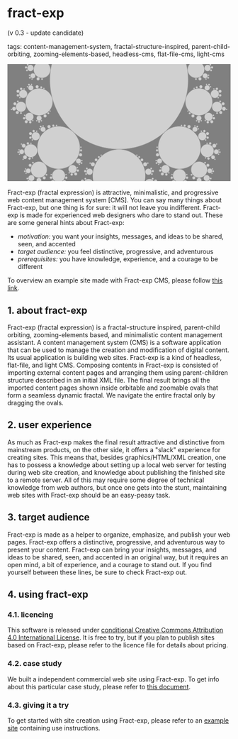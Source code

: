 # fract-exp

(v 0.3 - update candidate)

tags: content-management-system, fractal-structure-inspired, parent-child-orbiting, zooming-elements-based, headless-cms, flat-file-cms, light-cms

![](media/socmedia.png)

Fract-exp (fractal expression) is attractive, minimalistic, and progressive web content management system [CMS]. You can say many things about Fract-exp, but one thing is for sure: it will not leave you indifferent. Fract-exp is made for experienced web designers who dare to stand out. These are some general hints about Fract-exp:

- *motivation:* you want your insights, messages, and ideas to be shared, seen, and accented  
- *target audience:* you feel distinctive, progressive, and adventurous  
- *prerequisites:* you have knowledge, experience, and a courage to be different  

To overview an example site made with Fract-exp CMS, please follow [this link](https://contrast-zone.github.io/fract-exp/).

## 1. about fract-exp

Fract-exp (fractal expression) is a fractal-structure inspired, parent-child orbiting, zooming-elements based, and minimalistic content management assistant. A content management system (CMS) is a software application that can be used to manage the creation and modification of digital content. Its usual application is building web sites. Fract-exp is a kind of headless, flat-file, and light CMS. Composing contents in Fract-exp is consisted of importing external content pages and arranging them using parent-children structure described in an initial XML file. The final result brings all the imported content pages shown inside orbitable and zoomable ovals that form a seamless dynamic fractal. We navigate the entire fractal only by dragging the ovals.

## 2. user experience

As much as Fract-exp makes the final result attractive and distinctive from mainstream products, on the other side, it offers a "slack" experience for creating sites. This means that, besides graphics/HTML/XML creation, one has to possess a knowledge about setting up a local web server for testing during web site creation, and knowledge about publishing the finished site to a remote server. All of this may require some degree of technical knowledge from web authors, but once one gets into the stunt, maintaining web sites with Fract-exp should be an easy-peasy task.

## 3. target audience

Fract-exp is made as a helper to organize, emphasize, and publish your web pages. Fract-exp offers a distinctive, progressive, and adventurous way to present your content. Fract-exp can bring your insights, messages, and ideas to be shared, seen, and accented in an original way, but it requires an open mind, a bit of experience, and a courage to stand out. If you find yourself between these lines, be sure to check Fract-exp out.

## 4. using fract-exp

### 4.1. licencing

This software is released under [conditional Creative Commons Attribution 4.0 International License](LICENSE). It is free to try, but if you plan to publish sites based on Fract-exp, please refer to the licence file for details about pricing.

### 4.2. case study

We built a independent commercial web site using Fract-exp. To get info about this particular case study, please refer to [this document](case-study.md).

### 4.3. giving it a try

To get started with site creation using Fract-exp, please refer to an [example site](https://contrast-zone.github.io/fract-exp/) containing use instructions.

